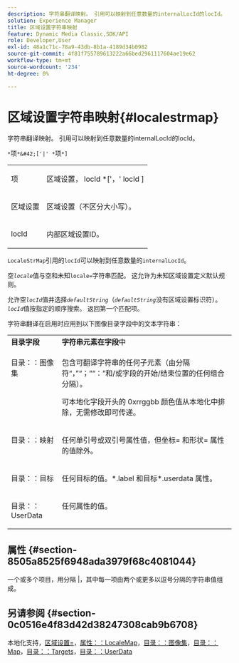 ```yaml
---
description: 字符串翻译映射。 引用可以映射到任意数量的internalLocId的locId。
solution: Experience Manager
title: 区域设置字符串映射
feature: Dynamic Media Classic,SDK/API
role: Developer,User
exl-id: 48a1c71c-78a9-43db-8b1a-4189d34b0982
source-git-commit: 4f81f755789613222a66bed2961117604ae19e62
workflow-type: tm+mt
source-wordcount: '234'
ht-degree: 0%

---
```


# 区域设置字符串映射{#localestrmap}

字符串翻译映射。 引用可以映射到任意数量的internalLocId的locId。

`*`项`*&#42;['|' *`项`*]`

<table id="simpletable_26A9A6904C85459F89DCDD98C14139CA"> 
 <tr class="strow"> 
  <td class="stentry"> <p> <span class="varname">项</span> </p> </td> 
  <td class="stentry"> <p> <span class="varname">区域设置</span>，<span class="varname"> locId </span>*['，' <span class="varname"> locId </span>] </p> </td> 
 </tr> 
 <tr class="strow"> 
  <td class="stentry"> <p> <span class="varname">区域设置</span> </p> </td> 
  <td class="stentry"> <p>区域设置（不区分大小写）。 </p> </td> 
 </tr> 
 <tr class="strow"> 
  <td class="stentry"> <p> <span class="varname"> locId </span> </p> </td> 
  <td class="stentry"> <p>内部区域设置ID。 </p> </td> 
 </tr> 
</table>

`LocaleStrMap`引用的`locId`可以映射到任意数量的`internalLocId`。

空&#x200B;*`locale`*&#x200B;值与空和未知`locale=`字符串匹配。 这允许为未知区域设置定义默认规则。

允许空&#x200B;*`locId`*&#x200B;值并选择&#x200B;*`defaultString`*（*`defaultString`*&#x200B;没有区域设置标识符）。 *`locId`*&#x200B;值按指定的顺序搜索。 返回第一个匹配项。

字符串翻译在启用时应用到以下图像目录字段中的文本字符串：

<table id="table_EE0321F9890B45CA8C364178F5100D40"> 
 <tbody> 
  <tr valign="top"> 
   <td> <b>目录字段</b> </td> 
   <td> <b>字符串元素在字段</b>中 </td> 
  </tr> 
  <tr valign="top"> 
   <td> <p> <span class="codeph">目录：：图像集</span> </p> </td> 
   <td> <p>包含可翻译字符串的任何子元素（由分隔符“，”“；”“：”和/或字段的开始/结束位置的任何组合分隔）。 </p> <p>可本地化字段开头的<span class="codeph"> 0xrrggbb </span>颜色值从本地化中排除，无需修改即可传递。 </p> </td> 
  </tr> 
  <tr valign="top"> 
   <td> <p> <span class="codeph">目录：：映射</span> </p> </td> 
   <td> <p>任何单引号或双引号属性值，但<span class="codeph">坐标= </span>和<span class="codeph">形状= </span>属性的值除外。 </p> </td> 
  </tr> 
  <tr valign="top"> 
   <td> <p> <span class="codeph">目录：：目标</span> </p> </td> 
   <td> <p>任何<span class="filepath">目标的值。*.label </span>和<span class="filepath">目标*.userdata </span>属性。 </p> </td> 
  </tr> 
  <tr valign="top"> 
   <td> <p> <span class="codeph">目录：：UserData </span> </p> </td> 
   <td> <p>任何属性的值。 </p> </td> 
  </tr> 
 </tbody> 
</table>

## 属性 {#section-8505a8525f6948ada3979f68c4081044}

一个或多个项目，用分隔 |，其中每一项由两个或更多以逗号分隔的字符串值组成。

## 另请参阅 {#section-0c0516e4f83d42d38247308cab9b6708}

本地化支持，[区域设置=](../../../../../is-api/http-ref/image-serving-api-ref/c-http-protocol-reference/c-command-reference/r-locale.md#reference-8a846b2fbc004a12821b956ed3b25cfb)，[属性：：LocaleMap](../../../../../is-api/image-catalog/image-serving-api-ref/c-image-catalog-reference/c-attributes-reference/r-localemap.md#reference-49bbf598f8ea47c3a563755cef306318)，[目录：：图像集](/help/aem-is-ir-api/is-api/image-catalog/image-serving-api-ref/c-image-catalog-reference/c-image-svg-data-reference/c-image-data-reference/r-imageset-cat.md)，[目录：：Map](/help/aem-is-ir-api/is-api/image-catalog/image-serving-api-ref/c-image-catalog-reference/c-image-svg-data-reference/c-image-data-reference/r-map-cat.md)，[目录：：Targets](/help/aem-is-ir-api/is-api/image-catalog/image-serving-api-ref/c-image-catalog-reference/c-image-svg-data-reference/c-image-data-reference/r-targets-cat.md)，[目录：：UserData](/help/aem-is-ir-api/is-api/image-catalog/image-serving-api-ref/c-image-catalog-reference/c-image-svg-data-reference/c-image-data-reference/r-userdata-cat.md)
